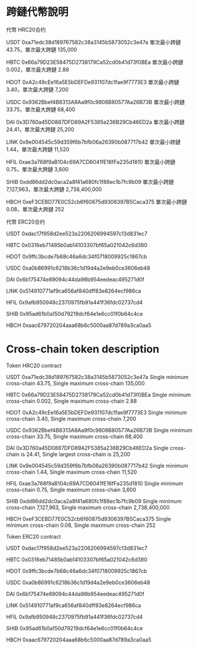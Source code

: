 # 跨鏈代幣說明
代幣	   HRC20合约

USDT	  0xa71edc38d189767582c38a3145b5873052c3e47a  單次最小跨鏈 43.75，單次最大跨鏈 135,000

HBTC	  0x66a79D23E58475D2738179Ca52cd0b41d73f0BEa  單次最小跨鏈 0.002，單次最大跨鏈 2.88

HDOT	  0xA2c49cEe16a5E5bDEFDe931107dc1fae9f7773E3  單次最小跨鏈 3.40，單次最大跨鏈 7,200

USDC	  0x9362Bbef4B8313A8Aa9f0c9808B80577Aa26B73B  單次最小跨鏈 33.75，單次最大跨鏈 68,400

DAI	    0x3D760a45D0887DFD89A2F5385a236B29Cb46ED2a  單次最小跨鏈 24.41，單次最大跨鏈 25,200

LINK	  0x9e004545c59d359f6b7bfb06a26390b087717b42  單次最小跨鏈 1.44，單次最大跨鏈 11,520

HFIL	  0xae3a768f9aB104c69A7CD6041fE16fFa235d1810  單次最小跨鏈 0.75，單次最大跨鏈 3,600

SHIB	  0xdd86dd2dc0aca2a8f41a680fc1f88ec1b7fc9b09  單次最小跨鏈  7,127,963，單次最大跨鏈 2,738,400,000

HBCH	 0xeF3CEBD77E0C52cb6f60875d9306397B5Caca375   單次最小跨鏈 0.08，單次最大跨鏈 252


代幣  ERC20合约

USDT 0xdac17f958d2ee523a2206206994597c13d831ec7

HBTC 0x0316eb71485b0ab14103307bf65a021042c6d380

HDOT 0x9ffc3bcde7b68c46a6dc34f0718009925c1867cb

USDC 0xa0b86991c6218b36c1d19d4a2e9eb0ce3606eb48

DAI  0x6b175474e89094c44da98b954eedeac495271d0f

LINK 0x514910771af9ca656af840dff83e8264ecf986ca

HFIL 0x9afb950948c2370975fb91a441f36fdc02737cd4

SHIB 0x95ad61b0a150d79219dcf64e1e6cc01f0b64c4ce

HBCH 0xaac679720204aaa68b6c5000aa87d789a3ca0aa5


# Cross-chain token description
Token HRC20 contract

USDT 0xa71edc38d189767582c38a3145b5873052c3e47a Single minimum cross-chain 43.75, Single maximum cross-chain 135,000

HBTC 0x66a79D23E58475D2738179Ca52cd0b41d73f0BEa Single minimum cross-chain 0.002, Single maximum cross-chain 2.88

HDOT 0xA2c49cEe16a5E5bDEFDe931107dc1fae9f7773E3 Single minimum cross-chain 3.40, Single maximum cross-chain 7,200

USDC 0x9362Bbef4B8313A8Aa9f0c9808B80577Aa26B73B Single minimum cross-chain 33.75, Single maximum cross-chain 68,400

DAI 0x3D760a45D0887DFD89A2F5385a236B29Cb46ED2a Single cross-chain is 24.41, Single largest cross-chain is 25,200

LINK 0x9e004545c59d359f6b7bfb06a26390b087717b42 Single minimum cross-chain 1.44, Single maximum cross-chain 11,520

HFIL 0xae3a768f9aB104c69A7CD6041fE16fFa235d1810 Single minimum cross-chain 0.75, Single maximum cross-chain 3,600

SHIB 0xdd86dd2dc0aca2a8f41a680fc1f88ec1b7fc9b09 Single minimum cross-chain 7,127,963, Single maximum cross-chain 2,738,400,000

HBCH 0xeF3CEBD77E0C52cb6f60875d9306397B5Caca375 Single minimum cross-chain 0.08, Single maximum cross-chain 252

Token  ERC20 contract

USDT 0xdac17f958d2ee523a2206206994597c13d831ec7

HBTC 0x0316eb71485b0ab14103307bf65a021042c6d380

HDOT 0x9ffc3bcde7b68c46a6dc34f0718009925c1867cb

USDC 0xa0b86991c6218b36c1d19d4a2e9eb0ce3606eb48

DAI  0x6b175474e89094c44da98b954eedeac495271d0f

LINK 0x514910771af9ca656af840dff83e8264ecf986ca

HFIL 0x9afb950948c2370975fb91a441f36fdc02737cd4

SHIB 0x95ad61b0a150d79219dcf64e1e6cc01f0b64c4ce

HBCH 0xaac679720204aaa68b6c5000aa87d789a3ca0aa5
